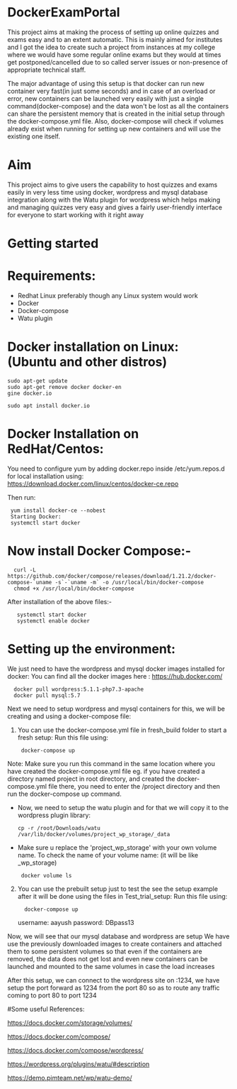 # DockerExamPortal
This project aims at making the process of setting up online quizzes and exams easy and to an extent automatic. This is mainly aimed for institutes and I got the idea to create such a project from instances at my college where we would have some regular online exams but they would at times get postponed/cancelled due to so called server issues or non-presence of appropriate technical staff.

The major advantage of using this setup is that docker can run new container very fast(in just some seconds) and in case of an overload or error, new containers can be launched very easily with just a single command(docker-compose) and the data won't be lost as all the containers can share the persistent memory that is created in the initial setup through the docker-compose.yml file. Also, docker-compose will check if volumes already exist when running for setting up new containers and will use the existing one itself.

# Aim
This project aims to give users the capability to host quizzes and exams easily in very less time using docker, wordpress and mysql database integration along with the Watu plugin for wordpress which helps making and managing quizzes very easy and gives a fairly user-friendly interface for everyone to start working with it right away

# Getting started

# Requirements:
 - Redhat Linux preferably though any Linux system would work
 - Docker
 - Docker-compose
 - Watu plugin
 
# Docker installation on Linux: (Ubuntu and other distros)

    sudo apt-get update
    sudo apt-get remove docker docker-en
    gine docker.io

    sudo apt install docker.io

# Docker Installation on RedHat/Centos:

You need to configure yum by adding docker.repo inside
      /etc/yum.repos.d
for local installation using: https://download.docker.com/linux/centos/docker-ce.repo  

Then run:

     yum install docker-ce --nobest
     Starting Docker:
     systemctl start docker
# Now install Docker Compose:-

      curl -L https://github.com/docker/compose/releases/download/1.21.2/docker-compose-`uname -s`-`uname -m` -o /usr/local/bin/docker-compose
      chmod +x /usr/local/bin/docker-compose

After installation of the above files:-
       
       systemctl start docker
       systemctl enable docker


# Setting up the environment:
We just need to have the wordpress and mysql docker images installed for docker:
You can find all the docker images here : https://hub.docker.com/

      docker pull wordpress:5.1.1-php7.3-apache
      docker pull mysql:5.7
   
   
Next we need to setup wordpress and mysql containers
for this, we will be creating and using a docker-compose file:
 1. You can use the docker-compose.yml file in fresh_build folder to start a fresh setup:
     Run this file using:
    
         docker-compose up
    
   Note: Make sure you run this command in the same location where you have created the docker-compose.yml file
   eg. if you have created a directory named project in root directory, and created the docker-compose.yml file there, you need to enter        the /project directory and then run the docker-compose up command.
   
   - Now, we need to setup the watu plugin and for that we will copy it to the wordpress plugin library:
       
         cp -r /root/Downloads/watu  /var/lib/docker/volumes/project_wp_storage/_data
     
   - Make sure u replace the 'project_wp_storage' with your own volume name.
     To check the name of your volume name: (it will be like <something>_wp_storage)
      
          docker volume ls
       
2. You can use the prebuilt setup just to test the see the setup example after it will be done using the files in Test_trial_setup:
     Run this file using:
    
         docker-compose up
     
     username: aayush
     password: DBpass13

Now, we will see that our mysql database and wordpress are setup
We have use the previously downloaded images to create containers and attached them to some persistent volumes so that even if the containers are removed, the data does not get lost and even new containers can be launched and mounted to the same volumes in case the load increases

After this setup, we can connect to the wordpress site on <host ip>:1234, we have setup the port forward as 1234 from the port 80 so as to route any traffic coming to port 80 to port 1234

#Some useful References:

https://docs.docker.com/storage/volumes/

https://docs.docker.com/compose/

https://docs.docker.com/compose/wordpress/

https://wordpress.org/plugins/watu/#description

https://demo.pimteam.net/wp/watu-demo/
